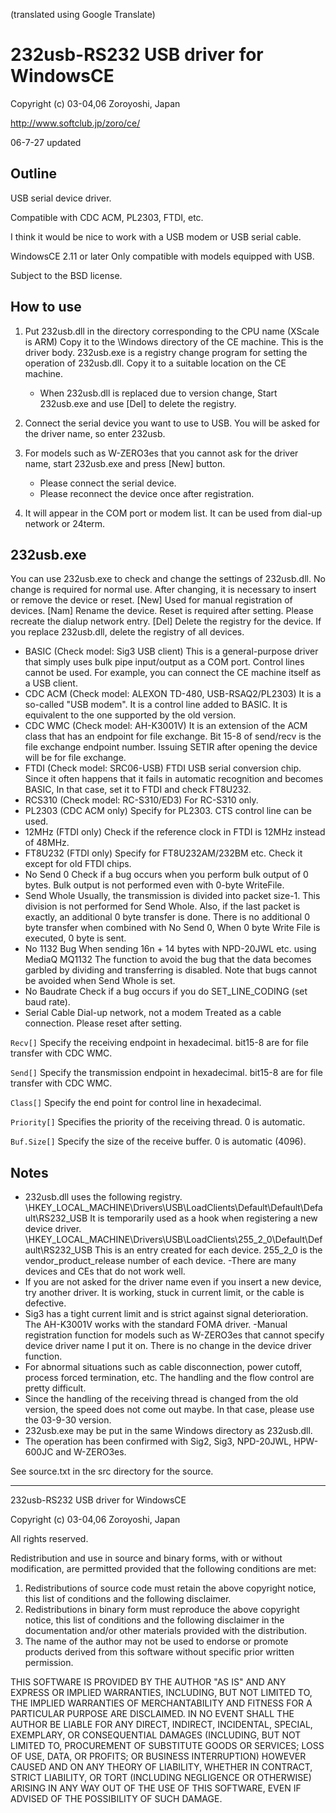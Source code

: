 (translated using Google Translate)

# 232usb-RS232 USB driver for WindowsCE
Copyright (c) 03-04,06 Zoroyoshi, Japan

http://www.softclub.jp/zoro/ce/

06-7-27 updated

## Outline
USB serial device driver.

Compatible with CDC ACM, PL2303, FTDI, etc.

I think it would be nice to work with a USB modem or USB serial cable.

WindowsCE 2.11 or later Only compatible with models equipped with USB.

Subject to the BSD license.

## How to use

 1. Put 232usb.dll in the directory corresponding to the CPU name (XScale is ARM)
   Copy it to the \Windows directory of the CE machine. This is the driver body.
   232usb.exe is a registry change program for setting the operation of 232usb.dll.
   Copy it to a suitable location on the CE machine.

    * When 232usb.dll is replaced due to version change,
   Start 232usb.exe and use [Del] to delete the registry.

 2. Connect the serial device you want to use to USB.
   You will be asked for the driver name, so enter 232usb.

 3. For models such as W-ZERO3es that you cannot ask for the driver name, start 232usb.exe and press [New] button.
    * Please connect the serial device.
    * Please reconnect the device once after registration.

 4. It will appear in the COM port or modem list.
   It can be used from dial-up network or 24term.

## 232usb.exe
You can use 232usb.exe to check and change the settings of 232usb.dll.
No change is required for normal use.
After changing, it is necessary to insert or remove the device or reset.
[New]
  Used for manual registration of devices.
[Nam]
  Rename the device. Reset is required after setting.
Please recreate the dialup network entry.
[Del]
  Delete the registry for the device.
If you replace 232usb.dll, delete the registry of all devices.
 * BASIC (Check model: Sig3 USB client)
  This is a general-purpose driver that simply uses bulk pipe input/output as a COM port.
  Control lines cannot be used.
  For example, you can connect the CE machine itself as a USB client.
 * CDC ACM (Check model: ALEXON TD-480, USB-RSAQ2/PL2303)
  It is a so-called "USB modem". It is a control line added to BASIC.
  It is equivalent to the one supported by the old version.
 * CDC WMC (Check model: AH-K3001V)
  It is an extension of the ACM class that has an endpoint for file exchange.
  Bit 15-8 of send/recv is the file exchange endpoint number.
  Issuing SETIR after opening the device will be for file exchange.
 * FTDI (Check model: SRC06-USB)
  FTDI USB serial conversion chip.
  Since it often happens that it fails in automatic recognition and becomes BASIC,
  In that case, set it to FTDI and check FT8U232.
 * RCS310 (Check model: RC-S310/ED3)
  For RC-S310 only.
 * PL2303 (CDC ACM only)
  Specify for PL2303. CTS control line can be used.
 *  12MHz (FTDI only)
  Check if the reference clock in FTDI is 12MHz instead of 48MHz.
 *  FT8U232 (FTDI only)
  Specify for FT8U232AM/232BM etc.
  Check it except for old FTDI chips.
 *  No Send 0
  Check if a bug occurs when you perform bulk output of 0 bytes.
  Bulk output is not performed even with 0-byte WriteFile.
 *  Send Whole
  Usually, the transmission is divided into packet size-1.
  This division is not performed for Send Whole.
  Also, if the last packet is exactly, an additional 0 byte transfer is done.
  There is no additional 0 byte transfer when combined with No Send 0,
  When 0 byte Write File is executed, 0 byte is sent.
 *  No 1132 Bug
When sending 16n + 14 bytes with NPD-20JWL etc. using MediaQ MQ1132
  The function to avoid the bug that the data becomes garbled by dividing and transferring is disabled.
  Note that bugs cannot be avoided when Send Whole is set.
 *  No Baudrate
  Check if a bug occurs if you do SET_LINE_CODING (set baud rate).
 *  Serial Cable
  Dial-up network, not a modem
  Treated as a cable connection. Please reset after setting.

`Recv[]` Specify the receiving endpoint in hexadecimal. bit15-8 are for file transfer with CDC WMC.

`Send[]`
Specify the transmission endpoint in hexadecimal.
bit15-8 are for file transfer with CDC WMC.

`Class[]` Specify the end point for control line in hexadecimal.

`Priority[]` Specifies the priority of the receiving thread. 0 is automatic.

`Buf.Size[]` Specify the size of the receive buffer. 0 is automatic (4096).


## Notes
 * 232usb.dll uses the following registry.
  \HKEY_LOCAL_MACHINE\Drivers\USB\LoadClients\Default\Default\Default\RS232_USB
    It is temporarily used as a hook when registering a new device driver.
  \HKEY_LOCAL_MACHINE\Drivers\USB\LoadClients\255_2_0\Default\Default\RS232_USB
    This is an entry created for each device.
    255_2_0 is the vendor_product_release number of each device.
-There are many devices and CEs that do not work well.
 * If you are not asked for the driver name even if you insert a new device, try another driver.
  It is working, stuck in current limit, or the cable is defective.
 * Sig3 has a tight current limit and is strict against signal deterioration.
  The AH-K3001V works with the standard FOMA driver.
-Manual registration function for models such as W-ZERO3es that cannot specify device driver name
  I put it on. There is no change in the device driver function.
 * For abnormal situations such as cable disconnection, power cutoff, process forced termination, etc.
  The handling and the flow control are pretty difficult.
 * Since the handling of the receiving thread is changed from the old version, the speed does not come out
  maybe. In that case, please use the 03-9-30 version.
 * 232usb.exe may be put in the same Windows directory as 232usb.dll.
 * The operation has been confirmed with Sig2, Sig3, NPD-20JWL, HPW-600JC and W-ZERO3es.

See source.txt in the src directory for the source.

---
232usb-RS232 USB driver for WindowsCE

Copyright (c) 03-04,06 Zoroyoshi, Japan

All rights reserved.

Redistribution and use in source and binary forms, with or without
modification, are permitted provided that the following conditions
are met:
1. Redistributions of source code must retain the above copyright
   notice, this list of conditions and the following disclaimer.
2. Redistributions in binary form must reproduce the above copyright
   notice, this list of conditions and the following disclaimer in the
   documentation and/or other materials provided with the distribution.
3. The name of the author may not be used to endorse or promote products
   derived from this software without specific prior written permission.

THIS SOFTWARE IS PROVIDED BY THE AUTHOR "AS IS" AND ANY EXPRESS OR
IMPLIED WARRANTIES, INCLUDING, BUT NOT LIMITED TO, THE IMPLIED WARRANTIES
OF MERCHANTABILITY AND FITNESS FOR A PARTICULAR PURPOSE ARE DISCLAIMED.
IN NO EVENT SHALL THE AUTHOR BE LIABLE FOR ANY DIRECT, INDIRECT,
INCIDENTAL, SPECIAL, EXEMPLARY, OR CONSEQUENTIAL DAMAGES (INCLUDING, BUT
NOT LIMITED TO, PROCUREMENT OF SUBSTITUTE GOODS OR SERVICES; LOSS OF USE,
DATA, OR PROFITS; OR BUSINESS INTERRUPTION) HOWEVER CAUSED AND ON ANY
THEORY OF LIABILITY, WHETHER IN CONTRACT, STRICT LIABILITY, OR TORT
(INCLUDING NEGLIGENCE OR OTHERWISE) ARISING IN ANY WAY OUT OF THE USE OF
THIS SOFTWARE, EVEN IF ADVISED OF THE POSSIBILITY OF SUCH DAMAGE.